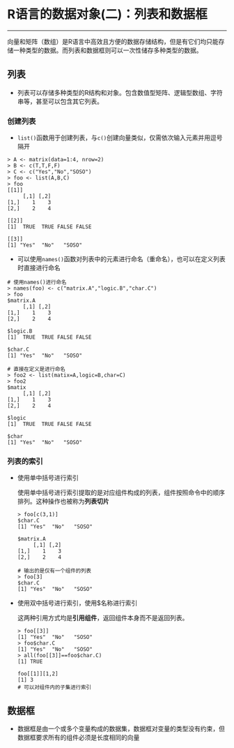 # R语言的数据对象(二)：列表和数据框

---

向量和矩阵（数组）是R语言中高效且方便的数据存储结构，但是有它们均只能存储一种类型的数据。而列表和数据框则可以一次性储存多种类型的数据。

## 列表

- 列表可以存储多种类型的R结构和对象。包含数值型矩阵、逻辑型数组、字符串等，甚至可以包含其它列表。

### 创建列表

- `list()`函数用于创建列表，与`c()`创建向量类似，仅需依次输入元素并用逗号隔开

```
> A <- matrix(data=1:4, nrow=2)
> B <- c(T,T,F,F)
> C <- c("Yes","No","SOSO")
> foo <- list(A,B,C)
> foo
[[1]]
     [,1] [,2]
[1,]    1    3
[2,]    2    4

[[2]]
[1]  TRUE  TRUE FALSE FALSE

[[3]]
[1] "Yes"  "No"   "SOSO" 
```

- 可以使用`names()`函数对列表中的元素进行命名（重命名），也可以在定义列表时直接进行命名

```
# 使用names()进行命名
> names(foo) <- c("matrix.A","logic.B","char.C")
> foo
$matrix.A
     [,1] [,2]
[1,]    1    3
[2,]    2    4

$logic.B
[1]  TRUE  TRUE FALSE FALSE

$char.C
[1] "Yes"  "No"   "SOSO" 

# 直接在定义是进行命名
> foo2 <- list(matix=A,logic=B,char=C)
> foo2
$matix
     [,1] [,2]
[1,]    1    3
[2,]    2    4

$logic
[1]  TRUE  TRUE FALSE FALSE

$char
[1] "Yes"  "No"   "SOSO" 
```

### 列表的索引

- 使用单中括号进行索引
  
  使用单中括号进行索引提取的是对应组件构成的列表，组件按照命令中的顺序排列。这种操作也被称为**列表切片**
  
  ```
  > foo[c(3,1)]
  $char.C
  [1] "Yes"  "No"   "SOSO"
  
  $matrix.A
       [,1] [,2]
  [1,]    1    3
  [2,]    2    4 
  
  # 输出的是仅有一个组件的列表
  > foo[3]
  $char.C
  [1] "Yes"  "No"   "SOSO"
  ```

- 使用双中括号进行索引，使用$名称进行索引
  
  这两种引用方式均是**引用组件**，返回组件本身而不是返回列表。
  
  ```
  > foo[[3]]
  [1] "Yes"  "No"   "SOSO" 
  > foo$char.C
  [1] "Yes"  "No"   "SOSO" 
  > all(foo[[3]]==foo$char.C)
  [1] TRUE 
  
  foo[[1]][1,2] 
  [1] 3 
  # 可以对组件内的子集进行索引
  ```

## 数据框

- 数据框是由一个或多个变量构成的数据集，数据框对变量的类型没有约束，但数据框要求所有的组件必须是长度相同的向量
